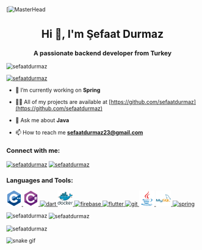 [![MasterHead](https://bgcp.bionluk.com/images/portfolio/1400x788/f3a65a78-7c1d-4a40-96bc-cc3e678ee133.png)
<h1 align="center">Hi 👋, I'm Şefaat Durmaz</h1>
<h3 align="center">A passionate backend developer from Turkey</h3>

<p align="left"> <img src="https://komarev.com/ghpvc/?username=sefaatdurmaz&label=Profile%20views&color=0e75b6&style=flat" alt="sefaatdurmaz" /> </p>

<p align="left"> <a href="https://github.com/ryo-ma/github-profile-trophy"><img src="https://github-profile-trophy.vercel.app/?username=sefaatdurmaz" alt="sefaatdurmaz" /></a> </p>

- 🔭 I’m currently working on **Spring**

- 👨‍💻 All of my projects are available at [https://github.com/sefaatdurmaz](https://github.com/sefaatdurmaz)

- 💬 Ask me about **Java**

- 📫 How to reach me **sefaatdurmaz23@gmail.com**

<h3 align="left">Connect with me:</h3>
<p align="left">
<a href="https://twitter.com/sefaatdurmaz" target="blank"><img align="center" src="https://raw.githubusercontent.com/rahuldkjain/github-profile-readme-generator/master/src/images/icons/Social/twitter.svg" alt="sefaatdurmaz" height="30" width="40" /></a>
<a href="https://linkedin.com/in/sefaatdurmaz" target="blank"><img align="center" src="https://raw.githubusercontent.com/rahuldkjain/github-profile-readme-generator/master/src/images/icons/Social/linked-in-alt.svg" alt="sefaatdurmaz" height="30" width="40" /></a>
</p>

<h3 align="left">Languages and Tools:</h3>
<p align="left"> <a href="https://www.w3schools.com/cpp/" target="_blank" rel="noreferrer"> <img src="https://raw.githubusercontent.com/devicons/devicon/master/icons/cplusplus/cplusplus-original.svg" alt="cplusplus" width="40" height="40"/> </a> <a href="https://www.w3schools.com/cs/" target="_blank" rel="noreferrer"> <img src="https://raw.githubusercontent.com/devicons/devicon/master/icons/csharp/csharp-original.svg" alt="csharp" width="40" height="40"/> </a> <a href="https://dart.dev" target="_blank" rel="noreferrer"> <img src="https://www.vectorlogo.zone/logos/dartlang/dartlang-icon.svg" alt="dart" width="40" height="40"/> </a> <a href="https://www.docker.com/" target="_blank" rel="noreferrer"> <img src="https://raw.githubusercontent.com/devicons/devicon/master/icons/docker/docker-original-wordmark.svg" alt="docker" width="40" height="40"/> </a> <a href="https://firebase.google.com/" target="_blank" rel="noreferrer"> <img src="https://www.vectorlogo.zone/logos/firebase/firebase-icon.svg" alt="firebase" width="40" height="40"/> </a> <a href="https://flutter.dev" target="_blank" rel="noreferrer"> <img src="https://www.vectorlogo.zone/logos/flutterio/flutterio-icon.svg" alt="flutter" width="40" height="40"/> </a> <a href="https://git-scm.com/" target="_blank" rel="noreferrer"> <img src="https://www.vectorlogo.zone/logos/git-scm/git-scm-icon.svg" alt="git" width="40" height="40"/> </a> <a href="https://www.java.com" target="_blank" rel="noreferrer"> <img src="https://raw.githubusercontent.com/devicons/devicon/master/icons/java/java-original.svg" alt="java" width="40" height="40"/> </a> <a href="https://www.mysql.com/" target="_blank" rel="noreferrer"> <img src="https://raw.githubusercontent.com/devicons/devicon/master/icons/mysql/mysql-original-wordmark.svg" alt="mysql" width="40" height="40"/> </a> <a href="https://spring.io/" target="_blank" rel="noreferrer"> <img src="https://www.vectorlogo.zone/logos/springio/springio-icon.svg" alt="spring" width="40" height="40"/> </a> </p>

<p><img align="left" src="https://github-readme-stats.vercel.app/api/top-langs?username=sefaatdurmaz&show_icons=true&locale=en&layout=compact" alt="sefaatdurmaz" /></p>

<p>&nbsp;<img align="center" src="https://github-readme-stats.vercel.app/api?username=sefaatdurmaz&show_icons=true&locale=en" alt="sefaatdurmaz" /></p>

<p><img align="center" src="https://github-readme-streak-stats.herokuapp.com/?user=sefaatdurmaz&" alt="sefaatdurmaz" /></p>

![snake gif](https://github.com/sefaatdurmaz/sefaatdurmaz/blob/output/github-contribution-grid-snake.gif)
